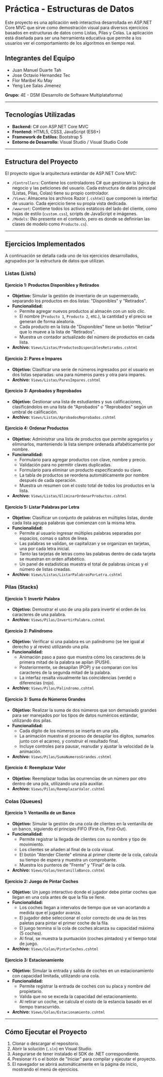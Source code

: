 # Práctica - Estructuras de Datos

Este proyecto es una aplicación web interactiva desarrollada en ASP.NET Core MVC que sirve como demostración visual para diversos ejercicios basados en estructuras de datos como Listas, Pilas y Colas. La aplicación está diseñada para ser una herramienta educativa que permite a los usuarios ver el comportamiento de los algoritmos en tiempo real.

## Integrantes del Equipo

*   Juan Manuel Duarte Tah
*   Jose Octavio Hernandez Tec
*   Flor Maribel Ku May
*   Yeng Lee Salas Jimenez

**Grupo:** 4E - DSM (Desarrollo de Software Multiplataforma)

---

## Tecnologías Utilizadas

*   **Backend:** C# con ASP.NET Core MVC
*   **Frontend:** HTML5, CSS3, JavaScript (ES6+)
*   **Framework de Estilos:** Bootstrap 5
*   **Entorno de Desarrollo:** Visual Studio / Visual Studio Code

---

## Estructura del Proyecto

El proyecto sigue la arquitectura estándar de ASP.NET Core MVC:

*   `/Controllers`: Contiene los controladores C# que gestionan la lógica de negocio y las peticiones del usuario. Cada estructura de datos principal (Listas, Pilas, Colas) tiene su propio controlador.
*   `/Views`: Almacena los archivos Razor (`.cshtml`) que componen la interfaz de usuario. Cada ejercicio tiene su propia vista dedicada.
*   `/wwwroot`: Contiene todos los activos estáticos del lado del cliente, como hojas de estilo (`custom.css`), scripts de JavaScript e imágenes.
*   `/Models`: (No presente en el contexto, pero es donde se definirían las clases de modelo como `Producto.cs`).

---

## Ejercicios Implementados

A continuación se detalla cada uno de los ejercicios desarrollados, agrupados por la estructura de datos que utilizan.

### Listas (Lists)

#### Ejercicio 1: Productos Disponibles y Retirados
*   **Objetivo:** Simular la gestión de inventario de un supermercado, separando los productos en dos listas: "Disponibles" y "Retirados".
*   **Funcionalidad:**
    *   Permite agregar nuevos productos al almacén con un solo clic.
    *   El nombre (`Producto 1`, `Producto 2`, etc.), la cantidad y el precio se generan de forma aleatoria.
    *   Cada producto en la lista de "Disponibles" tiene un botón "Retirar" que lo mueve a la lista de "Retirados".
    *   Muestra un contador actualizado del número de productos en cada lista.
*   **Archivo:** `Views/Listas/ProductosDisponiblesRetirados.cshtml`

#### Ejercicio 2: Pares e Impares
*   **Objetivo:** Clasificar una serie de números ingresados por el usuario en dos listas separadas: una para números pares y otra para impares.
*   **Archivo:** `Views/Listas/ParesImpares.cshtml`

#### Ejercicio 3: Aprobados y Reprobados
*   **Objetivo:** Gestionar una lista de estudiantes y sus calificaciones, clasificándolos en una lista de "Aprobados" o "Reprobados" según un umbral de calificación.
*   **Archivo:** `Views/Listas/AprobadosReprobados.cshtml`

#### Ejercicio 4: Ordenar Productos
*   **Objetivo:** Administrar una lista de productos que permite agregarlos y eliminarlos, manteniendo la lista siempre ordenada alfabéticamente por nombre.
*   **Funcionalidad:**
    *   Formulario para agregar productos con clave, nombre y precio.
    *   Validación para no permitir claves duplicadas.
    *   Formulario para eliminar un producto especificando su clave.
    *   La tabla de productos se reordena automáticamente por nombre después de cada operación.
    *   Muestra un resumen con el costo total de todos los productos en la lista.
*   **Archivo:** `Views/Listas/EliminarOrdenarProductos.cshtml`

#### Ejercicio 5: Listar Palabras por Letra
*   **Objetivo:** Clasificar un conjunto de palabras en múltiples listas, donde cada lista agrupa palabras que comienzan con la misma letra.
*   **Funcionalidad:**
    *   Permite al usuario ingresar múltiples palabras separadas por espacios, comas o saltos de línea.
    *   Las palabras se validan, se capitalizan y se organizan en tarjetas, una por cada letra inicial.
    *   Tanto las tarjetas de letras como las palabras dentro de cada tarjeta se muestran en orden alfabético.
    *   Un panel de estadísticas muestra el total de palabras únicas y el número de listas creadas.
*   **Archivo:** `Views/Listas/ListarPalabrasPorLetra.cshtml`

### Pilas (Stacks)

#### Ejercicio 1: Invertir Palabra
*   **Objetivo:** Demostrar el uso de una pila para invertir el orden de los caracteres de una palabra.
*   **Archivo:** `Views/Pilas/InvertirPalabra.cshtml`

#### Ejercicio 2: Palíndromo
*   **Objetivo:** Verificar si una palabra es un palíndromo (se lee igual al derecho y al revés) utilizando una pila.
*   **Funcionalidad:**
    *   Animación paso a paso que muestra cómo los caracteres de la primera mitad de la palabra se apilan (PUSH).
    *   Posteriormente, se desapilan (POP) y se comparan con los caracteres de la segunda mitad de la palabra.
    *   La interfaz resalta visualmente las coincidencias (verde) o diferencias (rojo).
*   **Archivo:** `Views/Pilas/Palindromo.cshtml`

#### Ejercicio 3: Suma de Números Grandes
*   **Objetivo:** Realizar la suma de dos números que son demasiado grandes para ser manejados por los tipos de datos numéricos estándar, utilizando dos pilas.
*   **Funcionalidad:**
    *   Cada dígito de los números se inserta en una pila.
    *   La animación muestra el proceso de desapilar los dígitos, sumarlos junto con el acarreo, y construir el resultado final.
    *   Incluye controles para pausar, reanudar y ajustar la velocidad de la animación.
*   **Archivo:** `Views/Pilas/SumaNumerosGrandes.cshtml`

#### Ejercicio 4: Reemplazar Valor
*   **Objetivo:** Reemplazar todas las ocurrencias de un número por otro dentro de una pila, utilizando una pila auxiliar.
*   **Archivo:** `Views/Pilas/ReemplazarValor.cshtml`

### Colas (Queues)

#### Ejercicio 1: Ventanilla de un Banco
*   **Objetivo:** Simular la gestión de una cola de clientes en la ventanilla de un banco, siguiendo el principio FIFO (First-In, First-Out).
*   **Funcionalidad:**
    *   Permite registrar la llegada de clientes con su nombre y tipo de movimiento.
    *   Los clientes se añaden al final de la cola visual.
    *   El botón "Atender Cliente" elimina al primer cliente de la cola, calcula su tiempo de espera y muestra un comprobante.
    *   Muestra los punteros de "Frente" y "Final" de la cola.
*   **Archivo:** `Views/Colas/VentanillaBanco.cshtml`

#### Ejercicio 2: Juego de Pintar Coches
*   **Objetivo:** Un juego interactivo donde el jugador debe pintar coches que llegan en una cola antes de que la fila se llene.
*   **Funcionalidad:**
    *   Los coches llegan a intervalos de tiempo que se van acortando a medida que el jugador avanza.
    *   El jugador debe seleccionar el color correcto de una de las tres paletas para pintar el primer coche de la fila.
    *   El juego termina si la cola de coches alcanza su capacidad máxima (5 coches).
    *   Al final, se muestra la puntuación (coches pintados) y el tiempo total de juego.
*   **Archivo:** `Views/Colas/PintarCoches.cshtml`

#### Ejercicio 3: Estacionamiento
*   **Objetivo:** Simular la entrada y salida de coches en un estacionamiento con capacidad limitada, utilizando una cola.
*   **Funcionalidad:**
    *   Permite registrar la entrada de coches con su placa y nombre del propietario.
    *   Valida que no se exceda la capacidad del estacionamiento.
    *   Al retirar un coche, se calcula el costo de la estancia basado en el tiempo transcurrido.
*   **Archivo:** `Views/Colas/Estacionamiento.cshtml`

---

## Cómo Ejecutar el Proyecto

1.  Clonar o descargar el repositorio.
2.  Abrir la solución (`.sln`) en Visual Studio.
3.  Asegurarse de tener instalado el SDK de .NET correspondiente.
4.  Presionar `F5` o el botón de "Iniciar" para compilar y ejecutar el proyecto.
5.  El navegador se abrirá automáticamente en la página de inicio, mostrando el menú de ejercicios.